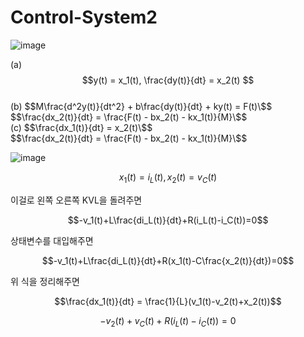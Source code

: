 # Control-System2  

![image](https://github.com/kangjunhyeong/Control-System2/assets/144297425/8f267e3b-914d-4cf6-a368-44924af004a9)  


(a) $$y(t) = x_1(t), \frac{dy(t)}{dt} = x_2(t) $$  
(b) $$M\frac{d^2y(t)}{dt^2} + b\frac{dy(t)}{dt} + ky(t) = F(t)\$$  
$$\frac{dx_2(t)}{dt} = \frac{F(t) - bx_2(t) - kx_1(t)}{M}\$$  
(c)
$$\frac{dx_1(t)}{dt} = x_2(t)\$$  
$$\frac{dx_2(t)}{dt} = \frac{F(t) - bx_2(t) - kx_1(t)}{M}\$$  

![image](https://github.com/kangjunhyeong/Control-System2/assets/144297425/7fe5c29b-973e-41c8-a3a4-405d6c65014f)  

$$x_1(t)=i_L(t), x_2(t)=v_C(t)$$  

이걸로 왼쪽 오른쪽 KVL을 돌려주면  

$$-v_1(t)+L\frac{di_L(t)}{dt}+R(i_L(t)-i_C(t))=0$$  

상태변수를 대입해주면  

$$-v_1(t)+L\frac{di_L(t)}{dt}+R(x_1(t)-C\frac{x_2(t)}{dt})=0$$  

위 식을 정리해주면  

$$\frac{dx_1(t)}{dt} = \frac{1}{L}(v_1(t)-v_2(t)+x_2(t))$$  

$$-v_2(t)+v_C(t)+R(i_L(t)-i_C(t))=0$$
